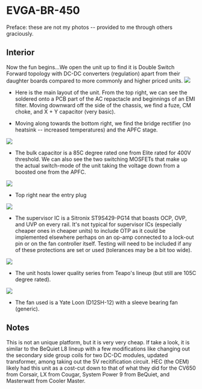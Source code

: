 # EVGA-BR-450

Preface: these are not my photos -- provided to me through others graciously. 

## Interior 
Now the fun begins...We open the unit up to find it is Double Switch Forward topology with  DC-DC converters (regulation) apart from their daughter boards compared to more commonly and higher priced units. 
![](https://i.imgur.com/a7HN1UV.png)
* Here is the main layout of the unit. From the top right, we can see the soldered onto a PCB part of the AC repactacle and beginnings of an EMI filter. Moving downward off the side of the chassis, we find a fuze, CM choke, and X + Y capacitor (very basic).

* Moving along towards the bottom right, we find the bridge rectifier (no heatsink -- increased temperatures) and the APFC stage. 

![](https://i.imgur.com/mPlbEt0.png)
* The bulk capacitor is a 85C degree rated one from Elite rated for 400V threshold. We can also see the two switching MOSFETs that make up the actual switch-mode of the unit taking the voltage down from a boosted one from the APFC. 

![](https://i.imgur.com/TCPf8UR.png)
* Top right near the entry plug

![](https://i.imgur.com/WS4hxhe.png)
* The supervisor IC is a Sitronix ST9S429-PG14 that boasts OCP, OVP, and UVP on every rail. It's not typical for supervisor ICs (especially cheaper ones in cheaper units) to include OTP as it could be implemented elsewhere perhaps on an op-amp connected to a lock-out pin or on the fan controller itself. Testing will need to be included if any of these protections are set or used (tolerances may be a bit too wide).

![](https://i.imgur.com/buSF1V4.png)
* The unit hosts lower quality series from Teapo's lineup (but still are 105C degree rated).

![](https://i.imgur.com/a3AuFcV.png)
* The fan used is a Yate Loon (D12SH-12) with a sleeve bearing fan (generic).

## Notes

This is not an unique platform, but it is very very cheap. If take a look, it is similar to the BeQuiet L8 lineup with a few modifications like changing out the secondary side group coils for two DC-DC modules, updated transformer, among taking out the 5V recitification circuit. HEC (the OEM) likely had this unit as a cost-cut down to that of what they did for the CV650 from Corsair, LX from Cougar, System Power 9 from BeQuiet, and Masterwatt from Cooler Master.
